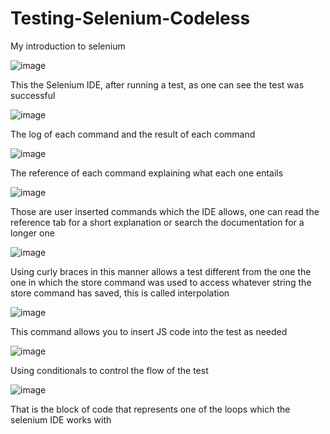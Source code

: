 # Testing-Selenium-Codeless
My introduction to selenium


![image](https://user-images.githubusercontent.com/78630957/181143679-a5e25f89-1cc3-4efa-8103-e5843f8b7a73.png)

This the Selenium IDE, after running a test, as one can see the test was successful

![image](https://user-images.githubusercontent.com/78630957/181144210-d5e5cec2-cc17-4fa2-9151-25007d4b770b.png)

The log of each command and the result of each command

![image](https://user-images.githubusercontent.com/78630957/181145093-fc651913-61b8-449e-9abb-ee6d94274615.png)

The reference of each command explaining what each one entails 


![image](https://user-images.githubusercontent.com/78630957/181395350-30a5d930-093b-4647-98a0-b5dcb9fec6c2.png)

Those are user inserted commands which the IDE allows, one can read the reference tab for a short explanation or search the documentation for a longer one

![image](https://user-images.githubusercontent.com/78630957/181395722-fce3de08-4153-4fe2-b6c5-1711b4e7782c.png)

Using curly braces in this manner allows a test  different from the one the one in which the store command was used to access whatever string the store command has saved, this is called interpolation

![image](https://user-images.githubusercontent.com/78630957/181403968-2d889fef-e990-47fe-a0d7-516a70336a28.png)
 
This command allows you to insert JS code into the test as needed

![image](https://user-images.githubusercontent.com/78630957/181405632-f33854f3-8395-40bb-8e5b-566a2fa0612a.png)

Using conditionals to control the flow of the test

![image](https://user-images.githubusercontent.com/78630957/181405924-88bdf201-cfb5-4dd3-b3e5-b68b655e087a.png)

That is the block of code that represents one of the loops which the selenium IDE works with
